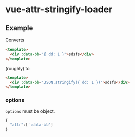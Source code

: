 # vue-attr-stringify-loader

## Example

Converts

```html
<template>
  <div :data-bb="{ dd: 1 }">sdsfs</div>
</template>
```

(roughly) to

```html
<template>
  <div :data-bb="JSON.stringify({ dd: 1 })">sdsfs</div>
</template>
```

### options

`options` must be object.

```javascript
{
  "attr":[':data-bb']
}
```
